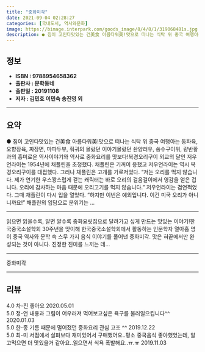 ```yaml
---
title: "중화미각"
date: 2021-09-04 02:28:27
categories: [국내도서, 역사와문화]
image: https://bimage.interpark.com/goods_image/8/4/8/1/319068481s.jpg
description: ● 침이 고인다맛있는 건美食 아름다워美!맛으로 떠나는 식탁 위 중국 여행아는 동파육, 오향장육, 짜장면, 마파두부, 훠궈의 몰랐던 이야기몰랐던 솬양러우, 쑹수구이위, 량반황과의 흥미로운 역사이야기와 역사로 중화요리를 맛보다!북경오리구이 외교의 달인 저우언라이는 1954년에 채플린을 초
---
```


## **정보**

- **ISBN : 9788954658362**
- **출판사 : 문학동네**
- **출판일 : 20191108**
- **저자 : 김민호 이민숙 송진영 외**

------



## **요약**

●  침이 고인다맛있는 건美食 아름다워美!맛으로 떠나는 식탁 위 중국 여행아는 동파육, 오향장육, 짜장면, 마파두부, 훠궈의 몰랐던 이야기몰랐던 솬양러우, 쑹수구이위, 량반황과의 흥미로운 역사이야기와 역사로 중화요리를 맛보다!북경오리구이 외교의 달인 저우언라이는 1954년에 채플린을 초청했다. 채플린은 기꺼이 응했고 저우언라이는 역시 북경오리구이를 대접했다. 그러나 채플린은 고개를 가로저었다. “저는 오리를 먹지 않습니다. 제가 연기한 우스꽝스럽게 걷는 캐릭터는 바로 오리의 걸음걸이에서 영감을 얻은 겁니다. 오리에 감사하는 마음 때문에 오리고기를 먹지 않습니다.” 저우언라이는 겸연쩍었다. 그때 채플린이 다시 입을 열었다. “하지만 이번은 예외입니다. 이건 미국 오리가 아니니까요!” 채플린의 입담으로 분위기는 ...

------

읽으면 읽을수록, 알면 알수록 중화요릿집으로 달려가고 싶게 만드는 맛있는 이야기!한국중국소설학회 30주년을 맞이해 한국중국소설학회에서 활동하는 인문학자 열아홉 명이 중국 역사와 문학 속 스무 가지 음식 이야기를 풀어낸 중화미각. 맛은 혀끝에서만 완성되는 것이 아니다. 진정한 진미를 느끼는 데... 

------


중화미각 

------


## **리뷰** 

4.0 차-진 좋아요 2020.05.01 <br/>5.0 정-연 내용과 그림이 어우러져 먹어보고싶은 욕구를 불러일으킵니다^^  2020.01.03 <br/>5.0 한-종 기름 때문에 멀어졌던 중화요리 관심 고조 ^^ 2019.12.22 <br/>5.0 최-미  서점에서 살펴보다 재미있어서 구매했어요..평소 중국음식 좋아했었는데, 알고먹으면 더 맛있을거 같아요..읽으면서 식욕 폭발해요..ㅠ.ㅠ 2019.11.03 <br/>